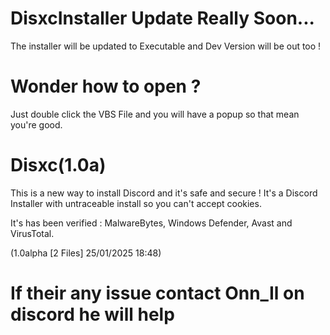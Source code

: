 # DisxcInstaller Update Really Soon...
The installer will be updated to Executable and Dev Version will be out too ! 

# Wonder how to open ?
Just double click the VBS File and you will have a popup so that mean you're good.

# Disxc(1.0a)

This is a new way to install Discord and it's safe and secure !
It's a Discord Installer with untraceable install so you can't accept cookies.


It's has been verified : MalwareBytes, Windows Defender, Avast and VirusTotal.


(1.0alpha [2 Files] 25/01/2025 18:48)

# If their any issue contact Onn_Il on discord he will help
